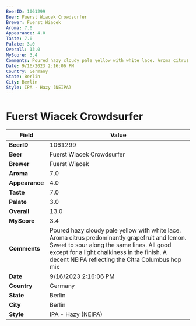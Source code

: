 ```yaml
---
BeerID: 1061299
Beer: Fuerst Wiacek Crowdsurfer
Brewer: Fuerst Wiacek
Aroma: 7.0
Appearance: 4.0
Taste: 7.0
Palate: 3.0
Overall: 13.0
MyScore: 3.4
Comments: Poured hazy cloudy pale yellow with white lace. Aroma citrus predominantly grapefruit and lemon.  Sweet to sour along the same lines. All good except for a light chalkiness in the finish. A decent NEIPA reflecting the Citra Columbus hop mix
Date: 9/16/2023 2:16:06 PM
Country: Germany
State: Berlin
City: Berlin
Style: IPA - Hazy (NEIPA)
---
```


# Fuerst Wiacek Crowdsurfer

| Field         | Value |
|---------------|-------|
| **BeerID** | 1061299 |
| **Beer** | Fuerst Wiacek Crowdsurfer |
| **Brewer** | Fuerst Wiacek |
| **Aroma** | 7.0 |
| **Appearance** | 4.0 |
| **Taste** | 7.0 |
| **Palate** | 3.0 |
| **Overall** | 13.0 |
| **MyScore** | 3.4 |
| **Comments** | Poured hazy cloudy pale yellow with white lace. Aroma citrus predominantly grapefruit and lemon.  Sweet to sour along the same lines. All good except for a light chalkiness in the finish. A decent NEIPA reflecting the Citra Columbus hop mix |
| **Date** | 9/16/2023 2:16:06 PM |
| **Country** | Germany |
| **State** | Berlin |
| **City** | Berlin |
| **Style** | IPA - Hazy (NEIPA) |
